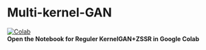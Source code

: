 # Multi-kernel-GAN
[![Colab](https://colab.research.google.com/assets/colab-badge.svg)](https://colab.research.google.com/github/kuty007/Multi-Kernel-GAN/blob/main/colab%20notebooks/KernelGAN.ipynb)  
**Open the Notebook for Reguler KernelGAN+ZSSR in Google Colab**
